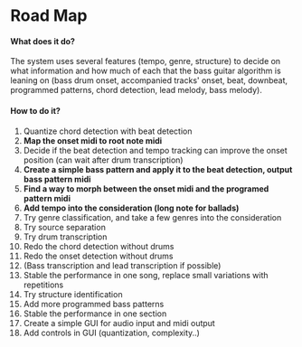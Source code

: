# Road Map

#### What does it do?
The system uses several features (tempo, genre, structure) to decide on what information and how much of each that the bass guitar algorithm is leaning on (bass drum onset, accompanied tracks' onset, beat, downbeat, programmed patterns, chord detection, lead melody, bass melody).

#### How to do it?

1. Quantize chord detection with beat detection
2. **Map the onset midi to root note midi**
3. Decide if the beat detection and tempo tracking can improve the onset position (can wait after drum transcription)
4. **Create a simple bass pattern and apply it to the beat detection, output bass pattern midi**
5. **Find a way to morph between the onset midi and the programed pattern midi**
6. **Add tempo into the consideration (long note for ballads)**
7. Try genre classification, and take a few genres into the consideration
8. Try source separation
9. Try drum transcription
10. Redo the chord detection without drums
11. Redo the onset detection without drums
12. (Bass transcription and lead transcription if possible)
13. Stable the performance in one song, replace small variations with repetitions
14. Try structure identification
15. Add more programmed bass patterns
16. Stable the performance in one section
17. Create a simple GUI for audio input and midi output
18. Add controls in GUI (quantization, complexity..)






